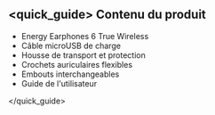 ## <quick_guide> Contenu du produit

* Energy Earphones 6 True Wireless
* Câble microUSB de charge
* Housse de transport et protection
* Crochets auriculaires flexibles
* Embouts interchangeables
* Guide de l'utilisateur

</quick_guide>
